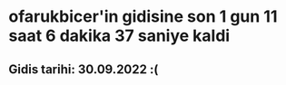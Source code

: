 # ofarukbicer'in gidisine son 1 gun 11 saat 6 dakika 37 saniye kaldi

## Gidis tarihi: 30.09.2022 :(